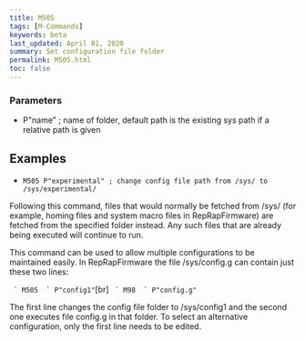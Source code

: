 ```yaml
---
title: M505
tags: [M-Commands] 
keywords: beta 
last_updated: April 01, 2020 
summary: Set configuration file folder 
permalink: M505.html
toc: false 
---
```



### Parameters

* P"name" ; name of folder, default path is the existing sys path if a relative path is given

## Examples

* ` M505 P"experimental" ; change config file path from /sys/ to /sys/experimental/ ` 

Following this command, files that would normally be fetched from /sys/ (for example, homing files and system macro files in RepRapFirmware) are fetched from the specified folder instead. Any such files that are already being executed will continue to run.

This command can be used to allow multiple configurations to be maintained easily. In RepRapFirmware the file /sys/config.g can contain just these two lines:

`` ` M505  ` P"config1"``[br]
`` ` M98  ` P"config.g"``

The first line changes the config file folder to /sys/config1 and the second one executes file config.g in that folder. To select an alternative configuration, only the first line needs to be edited.

